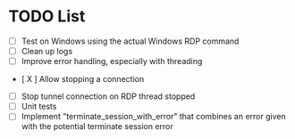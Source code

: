 # TODO List

- [ ] Test on Windows using the actual Windows RDP command
- [ ] Clean up logs
- [ ] Improve error handling, especially with threading
- [ X ] Allow stopping a connection
- [ ] Stop tunnel connection on RDP thread stopped
- [ ] Unit tests
- [ ] Implement "terminate_session_with_error" that combines an error given with the potential terminate session error